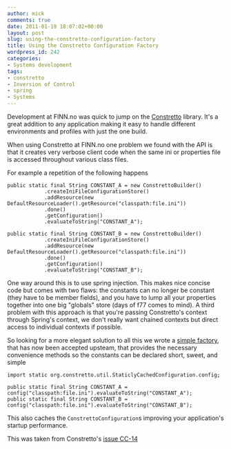 ```yaml
---
author: mick
comments: true
date: 2011-01-19 18:07:02+00:00
layout: post
slug: using-the-constretto-configuration-factory
title: Using the Constretto Configuration Factory
wordpress_id: 242
categories:
- Systems development
tags:
- constretto
- Inversion of Control
- spring
- Systems
---
```


Development at FINN.no was quick to jump on the [Constretto](http://constretto.org) library. It's a great addition to any application making it easy to handle different environments and profiles with just the one build.

When using Constretto at FINN.no one problem we found with the API is that it creates very verbose client code when the same ini or properties file is accessed throughout various class files.

For example a repetition of the following happens
    
    
    public static final String CONSTANT_A = new ConstrettoBuilder()
                .createIniFileConfigurationStore()
                .addResource(new DefaultResourceLoader().getResource("classpath:file.ini"))
                .done()
                .getConfiguration()
                .evaluateToString("CONSTANT_A");
    
    public static final String CONSTANT_B = new ConstrettoBuilder()
                .createIniFileConfigurationStore()
                .addResource(new DefaultResourceLoader().getResource("classpath:file.ini"))
                .done()
                .getConfiguration()
                .evaluateToString("CONSTANT_B");
    
    



One way around this is to use spring injection. This makes nice concise code but comes with two flaws: the constants can no longer be constant (they have to be member fields), and you have to lump all your properties together into one big "globals" store (days of f77 comes to mind). A third problem with this approach is that you're passing Constretto's context through Spring's context, we don't really want chained contexts but direct access to individual contexts if possible.

So looking for a more elegant solution to all this we wrote a [simple factory](http://constretto.jira.com/secure/attachment/10010/constrettoconfigurationfactory.java), that has now been accepted upsteam,  that provides the necessary convenience methods so the constants can be declared short, sweet, and simple
    
    
    import static org.constretto.util.StaticlyCachedConfiguration.config;
    
    public static final String CONSTANT_A = config("classpath:file.ini").evaluateToString("CONSTANT_A");
    public static final String CONSTANT_B = config("classpath:file.ini").evaluateToString("CONSTANT_B");
    
    



This also caches the `ConstrettoConfiguration`s improving your application's startup performance. 

This was taken from Constretto's [issue CC-14](http://constretto.jira.com/browse/CC-14)  
  

